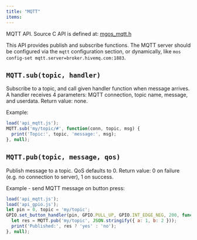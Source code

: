 ```yaml
---
title: "MQTT"
items:
---
```


MQTT API. Source C API is defined at:
[mgos_mqtt.h](https://github.com/cesanta/mongoose-os/blob/master/fw/src/mgos_mqtt.h)

This API provides publish and subscribe functions. The MQTT server should
be configured via the `mqtt` configuration section, or dynamically, like
`mos config-set mqtt.server=broker.hivemq.com:1883`.



## **`MQTT.sub(topic, handler)`**
Subscribe to a topic, and call given handler function when message arrives.
A handler receives 4 parameters: MQTT connection, topic name,
message, and userdata.
Return value: none.

Example:
```javascript
load('api_mqtt.js');
MQTT.sub('my/topic/#', function(conn, topic, msg) {
  print('Topic:', topic, 'message:', msg);
}, null);
```



## **`MQTT.pub(topic, message, qos)`**
Publish message to a topic. QoS defaults to 0.
Return value: 0 on failure (e.g. no connection to server), 1 on success.

Example - send MQTT message on button press:
```javascript
load('api_mqtt.js');
load('api_gpio.js');
let pin = 0, topic = 'my/topic';
GPIO.set_button_handler(pin, GPIO.PULL_UP, GPIO.INT_EDGE_NEG, 200, function() {
  let res = MQTT.pub('my/topic', JSON.stringify({ a: 1, b: 2 }));
  print('Published:', res ? 'yes' : 'no');
}, null);
```


